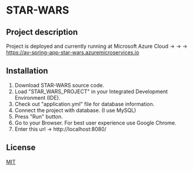# STAR-WARS

## Project description
Project is deployed and currently running at Microsoft Azure Cloud -> -> ->
https://av-spring-app-star-wars.azuremicroservices.io

## Installation
1. Download STAR-WARS source code.
2. Load "STAR_WARS_PROJECT" in your Integrated Development Environment (IDE).
3. Check out "application.yml" file for database information.
4. Connect the project with database. (I use MySQL)
5. Press "Run" button.
6. Go to your Browser. For best user experience use Google Chrome.
7. Enter this url -> http://localhost:8080/

## License
[MIT](https://choosealicense.com/licenses/mit/)
